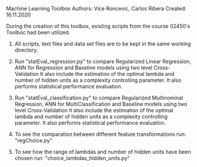 Machine Learning Toolbox
Authors: Vice Roncevic, Carlos Ribera
Created: 16.11.2020

During the creation of this toolbox, existing scripts from the course 02450's Toolboc had been utilized.

1. All scripts, text files and data set files are to be kept in the same working directory.

2. Run "statEval_regression.py" to compare Regularized Linear Regression, ANN for Regression and Baseline models using two level Cross-Validation
   It also include the estimation of the optimal lambda and number of hidden units as a complexity controlling parameter.
   It also performs statistical performance evaluation.
   
3. Run "statEval_classification.py" to compare Regularized Multinominal Regression, ANN for MultiClassification and Baseline models using two level Cross-Validation
   It also include the estimation of the optimal lambda and number of hidden units as a complexity controlling parameter.
   It also performs statistical performance evaluation.
   
4. To see the comparation between different feature transformations run: "regChoice.py"

5. To see how the range of lambdas and number of hidden units have been chosen run: "choice_lambdas_hidden_units.py" 
